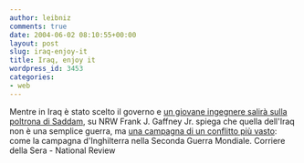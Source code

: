 ```yaml
---
author: leibniz
comments: true
date: 2004-06-02 08:10:55+00:00
layout: post
slug: iraq-enjoy-it
title: Iraq, enjoy it
wordpress_id: 3453
categories:
- web
---
```


Mentre in Iraq è stato scelto il governo e [un giovane ingegnere salirà sulla poltrona di Saddam](http://www.corriere.it/edicola/index.jsp?path=PRIMA_PAGINA&doc=UNO), su NRW Frank J. Gaffney Jr. spiega che quella dell'Iraq non è una semplice guerra, ma [una campagna di un conflitto più vasto](http://www.nationalreview.com/gaffney/gaffney200405281315.asp): come la campagna d'Inghilterra nella Seconda Guerra Mondiale.
Corriere della Sera - National Review
